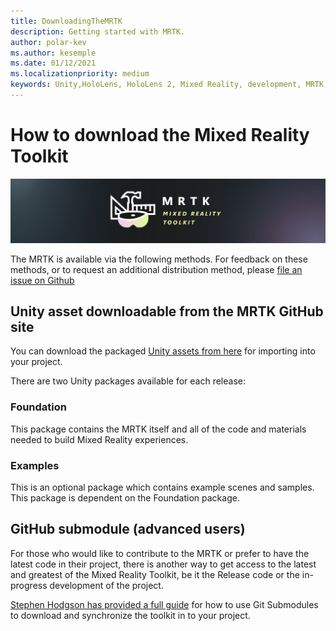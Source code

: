 ```yaml
---
title: DownloadingTheMRTK
description: Getting started with MRTK.
author: polar-kev
ms.author: kesemple
ms.date: 01/12/2021
ms.localizationpriority: medium
keywords: Unity,HoloLens, HoloLens 2, Mixed Reality, development, MRTK,
---
```


# How to download the Mixed Reality Toolkit

![MRTK logo](../features//Images/MRTK_Logo_Rev.png)

The MRTK is available via the following methods. For feedback on these methods, or to request an additional distribution method, please [file an issue on Github](https://github.com/Microsoft/MixedRealityToolkit-Unity/issues/new/choose)

## Unity asset downloadable from the MRTK GitHub site

You can download the packaged [Unity assets from here](https://github.com/Microsoft/MixedRealityToolkit-Unity/releases) for importing into your project.

There are two Unity packages available for each release:

### Foundation

This package contains the MRTK itself and all of the code and materials needed to build Mixed Reality experiences.

### Examples

This is an optional package which contains example scenes and samples. This package is dependent on the Foundation package.

## GitHub submodule (advanced users)

For those who would like to contribute to the MRTK or prefer to have the latest code in their project, there is another way to get access to the latest and greatest of the Mixed Reality Toolkit, be it the Release code or the in-progress development of the project.

[Stephen Hodgson has provided a full guide](https://www.rageagainstthepixel.com/expert-import-mrtk/) for how to use Git Submodules to download and synchronize the toolkit in to your project.
